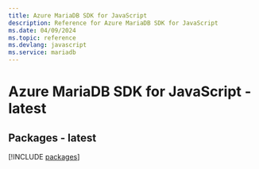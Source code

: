 ```yaml
---
title: Azure MariaDB SDK for JavaScript
description: Reference for Azure MariaDB SDK for JavaScript
ms.date: 04/09/2024
ms.topic: reference
ms.devlang: javascript
ms.service: mariadb
---
```

# Azure MariaDB SDK for JavaScript - latest
## Packages - latest
[!INCLUDE [packages](mariadb-index.md)]